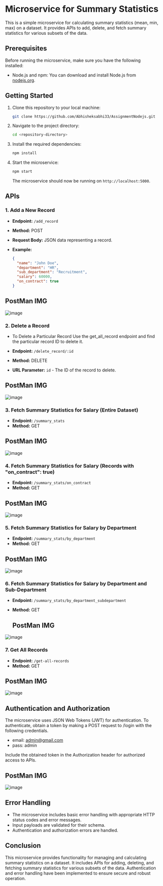 # Microservice for Summary Statistics

This is a simple microservice for calculating summary statistics (mean, min, max) on a dataset. It provides APIs to add, delete, and fetch summary statistics for various subsets of the data.

## Prerequisites

Before running the microservice, make sure you have the following installed:

- Node.js and npm: You can download and install Node.js from [nodejs.org](https://nodejs.org/).

## Getting Started

1. Clone this repository to your local machine:

   ```bash
   git clone https://github.com/Abhisheksabhi33/AssignmentNodejs.git
   ```

2. Navigate to the project directory:

   ```bash
   cd <repository-directory>
   ```

3. Install the required dependencies:

   ```bash
   npm install
   ```

4. Start the microservice:

   ```bash
   npm start
   ```

   The microservice should now be running on `http://localhost:5000`.

## APIs

### 1. Add a New Record

- **Endpoint:** `/add_record`
- **Method:** POST
- **Request Body:** JSON data representing a record.
- **Example:**

  ```json
  {
    "name": "John Doe",
    "department": "HR",
    "sub_department": "Recruitment",
    "salary": 60000,
    "on_contract": true
  }
  ```

 ## PostMan IMG

  ![image](https://github.com/Abhisheksabhi33/AssignmentNodejs/assets/87107030/ba323e08-b5b5-4374-88ac-1ea0a62b1b71)


### 2. Delete a Record

- To Delete a Particular Record Use the get_all_record endpoint and find the particular record ID to delete it.

- **Endpoint:** `/delete_record/:id`
- **Method:** DELETE
- **URL Parameter:** `id` - The ID of the record to delete.

## PostMan IMG
![image](https://github.com/Abhisheksabhi33/AssignmentNodejs/assets/87107030/c4a1db1d-a1f8-4a1a-bf3c-88edba305536)



### 3. Fetch Summary Statistics for Salary (Entire Dataset)

- **Endpoint:** `/summary_stats`
- **Method:** GET

 ## PostMan IMG

 ![image](https://github.com/Abhisheksabhi33/AssignmentNodejs/assets/87107030/0e5b42c3-2b23-48e6-a0bf-f6ed094f431c)


### 4. Fetch Summary Statistics for Salary (Records with "on_contract": true)

- **Endpoint:** `/summary_stats/on_contract`
- **Method:** GET

## PostMan IMG

![image](https://github.com/Abhisheksabhi33/AssignmentNodejs/assets/87107030/685a63a3-9ccd-48c4-bc46-cc335544b6bd)
  

### 5. Fetch Summary Statistics for Salary by Department

- **Endpoint:** `/summary_stats/by_department`
- **Method:** GET

## PostMan IMG

![image](https://github.com/Abhisheksabhi33/AssignmentNodejs/assets/87107030/99a92039-8307-4994-852a-ec84e345cf1d)


### 6. Fetch Summary Statistics for Salary by Department and Sub-Department

- **Endpoint:** `/summary_stats/by_department_subdepartment`
- **Method:** GET

  ## PostMan IMG

 ![image](https://github.com/Abhisheksabhi33/AssignmentNodejs/assets/87107030/58ebd212-a488-47b4-b7db-d901ed99fc0f)


### 7. Get All Records

- **Endpoint:** `/get-all-records`
- **Method:** GET

## PostMan IMG
![image](https://github.com/Abhisheksabhi33/AssignmentNodejs/assets/87107030/291157d6-e8e6-4c84-8dc8-8fdb2046b7e6)



## Authentication and Authorization
The microservice uses JSON Web Tokens (JWT) for authentication.
To authenticate, obtain a token by making a POST request to /login with the following credentials.

- email: admin@gmail.com
- pass: admin


Include the obtained token in the Authorization header for authorized access to APIs.

## PostMan IMG

![image](https://github.com/Abhisheksabhi33/AssignmentNodejs/assets/87107030/42683275-957d-42fc-9ca9-fcf0109db866)




## Error Handling

- The microservice includes basic error handling with appropriate HTTP status codes and error messages.
- Input payloads are validated for their schema.
- Authentication and authorization errors are handled.

## Conclusion

This microservice provides functionality for managing and calculating summary statistics on a dataset. It includes APIs for adding, deleting, and fetching summary statistics for various subsets of the data. Authentication and error handling have been implemented to ensure secure and robust operation.
